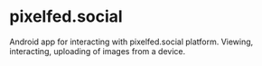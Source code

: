 # pixelfed.social
Android app for interacting with pixelfed.social platform. Viewing, interacting, uploading of images from a device.
